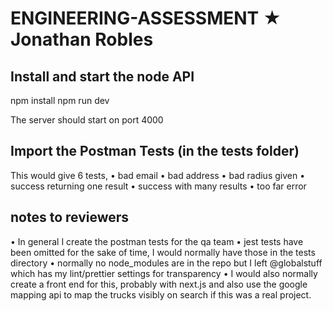 # ENGINEERING-ASSESSMENT ★ Jonathan Robles


## Install and start the node API

npm install
npm run dev

The server should start on port 4000

## Import the Postman Tests (in the tests folder)

This would give 6 tests,
• bad email
• bad address
• bad radius given
• success returning one result
• success with many results
• too far error



## notes to reviewers
• In general I create the postman tests for the qa team
• jest tests have been omitted for the sake of time, I would normally have those in the tests directory
• normally no node_modules are in the repo but I left @globalstuff which has my lint/prettier settings for transparency
• I would also normally create a front end for this, probably with next.js and also use the google mapping api to map the trucks visibly on search if this was a real project.